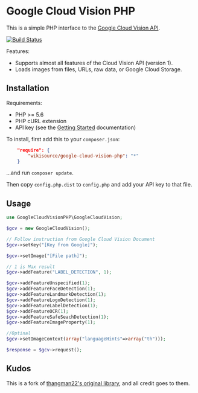 Google Cloud Vision PHP
=======================

This is a simple PHP interface to the [Google Cloud Vision API](https://cloud.google.com/vision/).

[![Build Status](https://travis-ci.org/wikisource/google-cloud-vision-php.svg?branch=master)](https://travis-ci.org/wikisource/google-cloud-vision-php)

Features:

* Supports almost all features of the Cloud Vision API (version 1).
* Loads images from files, URLs, raw data, or Google Cloud Storage.

## Installation

Requirements:

* PHP >= 5.6
* PHP cURL extension
* API key (see the [Getting Started](https://cloud.google.com/vision/docs/getting-started) documentation)

To install, first add this to your `composer.json`:

```json
    "require": {
        "wikisource/google-cloud-vision-php": "*"
    }
```

...and run `composer update`.

Then copy `config.php.dist` to `config.php` and add your API key to that file.

## Usage

```php
use GoogleCloudVisionPHP\GoogleCloudVision;

$gcv = new GoogleCloudVision();

// Follow instruction from Google Cloud Vision Document
$gcv->setKey("[Key from Google]");

$gcv->setImage("[File path]");

// 1 is Max result
$gcv->addFeature("LABEL_DETECTION", 1);

$gcv->addFeatureUnspecified(1);
$gcv->addFeatureFaceDetection(1);
$gcv->addFeatureLandmarkDetection(1);
$gcv->addFeatureLogoDetection(1);
$gcv->addFeatureLabelDetection(1);
$gcv->addFeatureOCR(1);
$gcv->addFeatureSafeSeachDetection(1);
$gcv->addFeatureImageProperty(1);

//Optinal
$gcv->setImageContext(array("languageHints"=>array("th")));

$response = $gcv->request();
```

## Kudos

This is a fork of [thangman22's original library](https://github.com/thangman22/google-cloud-vision-php), and all credit goes to them.
